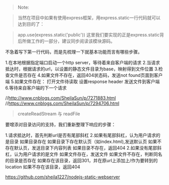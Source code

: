 > Note:

> 当然在项目中如果有使用express框架，用express.static一行代码就可以达到目的了：

> app.use(express.static('public'))
> 这里我们要实现的正是express.static背后所做工作的一部分，建议同步阅读该模块源码。


不急着写下第一行代码，而是先梳理一下就基本功能而言有哪些步骤。

1.在本地根据指定端口启动一个http server，等待着来自客户端的请求
2.当请求抵达时，根据请求的url，以设置的静态文件目录为base，映射得到文件位置
3.检查文件是否存在
4.如果文件不存在，返回404状态码，发送not found页面到客户端
5.如果文件存在：
打开文件待读取
设置response header
发送文件到客户端
6.等待来自客户端的下一个请求

//http://www.cnblogs.com/SheilaSun/p/7271883.html
//https://www.cnblogs.com/SheilaSun/p/7294706.html

> createReadStream 与 readFile

要增添对目录访问的支持，我们重新整理下响应的步骤：

1.请求抵达时，首先判断url是否有尾部斜杠
2.如果有尾部斜杠，认为用户请求的是目录
如果目录存在
  如果目录下存在默认页（如index.html),发送默认页
  如果不存在默认页，发送目录下内容列表
如果目录不存在，返回404
2.如果没有尾部斜杠，认为用户请求的是文件
如果文件存在，发送文件
如果文件不存在，判断同名的目录是否存在
  如果存在该目录，返回301，并在原url上添加上/作为要转到的location
  如果不存在该目录，返回404


  https://github.com/sheila1227/nodejs-static-webserver